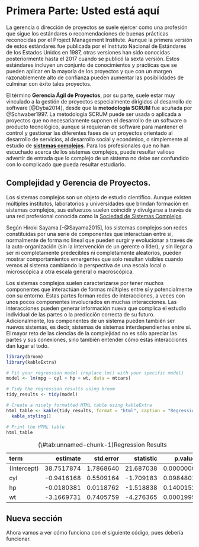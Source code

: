 # Primera Parte: Usted está aquí

La gerencia o dirección de proyectos se suele ejercer como una profesión que sigue los estándares o recomendaciones de buenas prácticas reconocidas por el Project Management Institute. Aunque la primera versión de estos estándares fue publicada por el Instituto Nacional de Estándares de los Estados Unidos en 1987, otras versiones han sido conocidas posteriormente hasta el 2017 cuando se publicó la sexta versión. Estos estándares incluyen un conjunto de conocimientos y prácticas que se pueden aplicar en la mayoría de los proyectos y que con un margen razonablemente alto de confianza pueden aumentar las posibilidades de culminar con éxito tales proyectos.

El término **Gerencia Ágil de Proyectos**, por su parte, suele estar muy vinculado a la gestión de proyectos especialmente dirigidos al desarrollo de software [@Dyba2014], desde que la **metodología SCRUM** fue acuñada por @Schwaber1997. La metodología SCRUM puede ser usada o aplicada a proyectos que no necesariamente suponen el desarrollo de un software o producto tecnológico, aunque sí requieran de software para mantener el control y gestionar las diferentes fases de un proyectos orientado al desarrollo de servicios, al desarrollo social y económico, o simplemente al estudio de **[sistemas complejos](https://complexityexplained.github.io/ComplexityExplained[Spanish].pdf)**. Para los profesionales que no han escuchado acerca de los sistemas complejos, puede resultar valioso advertir de entrada que lo complejo de un sistema no debe ser confundido con lo complicado que pueda resultar estudiarlo. 

## Complejidad y Gerencia de Proyectos. 

Los sistemas complejos son un objeto de estudio científico. Aunque existen múltiples institutos, laboratorios y universidades que brindan formación en sistemas complejos, sus esfuerzos suelen coincidir y divulgarse a través de una red profesional conocida como la [Sociedad de Sistemas Complejos](https://cssociety.org/home).

Según Hiroki Sayama [-@Sayama2015], los sistemas complejos son redes constituidas por una serie de componentes que interactúan entre sí, normalmente de forma no lineal que pueden surgir y evolucionar a través de la auto-organización (sin la intervención de un gerente o líder), y sin llegar a ser ni completamente predecibles ni completamente aleatorios, pueden mostrar comportamientos emergentes que solo resultan visibles cuando vemos al sistema cambiando la perspectiva de una escala local o microscópica a otra escala general o macroscópica.


Los sistemas complejos suelen caracterizarse por tener muchos componentes que interactúan de formas múltiples entre sí y potencialmente con su entorno. Estas partes forman redes de interacciones, a veces con unos pocos componentes involucrados en muchas interacciones. Las interacciones pueden
generar información nueva que complica el estudio individual de las partes o la predicción correcta de su futuro. Adicionalmente, los componentes de un
sistema pueden también ser nuevos sistemas, es decir, sistemas de sistemas
interdependientes entre sí. El mayor reto de las ciencias de la complejidad no es sólo apreciar las partes y sus conexiones, sino también entender cómo estas interacciones dan lugar al todo.



```r
library(broom)
library(kableExtra)

# Fit your regression model (replace lm() with your specific model)
model <- lm(mpg ~ cyl + hp + wt, data = mtcars)

# Tidy the regression results using broom
tidy_results <- tidy(model)

# Create a nicely formatted HTML table using kableExtra
html_table <- kable(tidy_results, format = "html", caption = "Regression Results") %>%
  kable_styling()

# Print the HTML table
html_table
```

<table class="table" style="margin-left: auto; margin-right: auto;">
<caption>(\#tab:unnamed-chunk-1)Regression Results</caption>
 <thead>
  <tr>
   <th style="text-align:left;"> term </th>
   <th style="text-align:right;"> estimate </th>
   <th style="text-align:right;"> std.error </th>
   <th style="text-align:right;"> statistic </th>
   <th style="text-align:right;"> p.value </th>
  </tr>
 </thead>
<tbody>
  <tr>
   <td style="text-align:left;"> (Intercept) </td>
   <td style="text-align:right;"> 38.7517874 </td>
   <td style="text-align:right;"> 1.7868640 </td>
   <td style="text-align:right;"> 21.687038 </td>
   <td style="text-align:right;"> 0.0000000 </td>
  </tr>
  <tr>
   <td style="text-align:left;"> cyl </td>
   <td style="text-align:right;"> -0.9416168 </td>
   <td style="text-align:right;"> 0.5509164 </td>
   <td style="text-align:right;"> -1.709183 </td>
   <td style="text-align:right;"> 0.0984801 </td>
  </tr>
  <tr>
   <td style="text-align:left;"> hp </td>
   <td style="text-align:right;"> -0.0180381 </td>
   <td style="text-align:right;"> 0.0118762 </td>
   <td style="text-align:right;"> -1.518838 </td>
   <td style="text-align:right;"> 0.1400152 </td>
  </tr>
  <tr>
   <td style="text-align:left;"> wt </td>
   <td style="text-align:right;"> -3.1669731 </td>
   <td style="text-align:right;"> 0.7405759 </td>
   <td style="text-align:right;"> -4.276365 </td>
   <td style="text-align:right;"> 0.0001995 </td>
  </tr>
</tbody>
</table>

## Nueva sección

Ahora vamos a ver cómo funciona con el siguiente código, pues debería funcionar.







